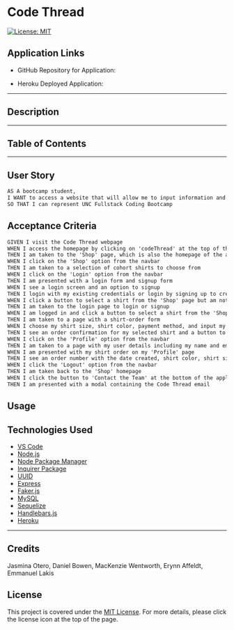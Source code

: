 # Code Thread


[![License: MIT](https://img.shields.io/badge/License-MIT-yellow.svg)](https://opensource.org/licenses/MIT)


## Application Links
* GitHub Repository for Application: 

* Heroku Deployed Application: 

---

## Description

---

## Table of Contents

---

## User Story

```md
AS A bootcamp student, 
I WANT to access a website that will allow me to input information and purchase a bootcamp shirt
SO THAT I can represent UNC Fullstack Coding Bootcamp
```

## Acceptance Criteria

```md
GIVEN I visit the Code Thread webpage
WHEN I access the homepage by clicking on 'codeThread' at the top of the application
THEN I am taken to the 'Shop' page, which is also the homepage of the application
WHEN I click on the 'Shop' option from the navbar
THEN I am taken to a selection of cohort shirts to choose from 
WHEN I click on the 'Login' option from the navbar
THEN I am presented with a login form and signup form
WHEN I see a login screen and an option to signup 
THEN I login with my existing credentials or login by signing up to create a new profile
WHEN I click a button to select a shirt from the 'Shop' page but am not yet logged in
THEN I am taken to the login page to login or signup
WHEN I am logged in and click a button to select a shirt from the 'Shop' page
THEN I am taken to a page with a shirt-order form
WHEN I choose my shirt size, shirt color, payment method, and input my delivery address on the shirt-order form
THEN I see an order confirmation for my selected shirt and a button to view my order in my 'Profile'
WHEN I click on the 'Profile' option from the navbar
THEN I am taken to a page with my user details including my name and email, as well as my shirt order
WHEN I am presented with my shirt order on my 'Profile' page
THEN I see an order number with the date created, shirt color, shirt size, address, and payment method
WHEN I click the 'Logout' option from the navbar
THEN I am taken back to the 'Shop' homepage
WHEN I click the button to 'Contact the Team' at the bottom of the application
THEN I am presented with a modal containing the Code Thread email
```


## Usage


## Technologies Used

* [VS Code](https://code.visualstudio.com/)
* [Node.js](https://nodejs.org/en)
* [Node Package Manager](https://www.npmjs.com/)
* [Inquirer Package](https://www.npmjs.com/package/inquirer)
* [UUID](https://www.npmjs.com/package/uuid)
* [Express](https://expressjs.com/)
* [Faker.js](https://www.npmjs.com/package/@faker-js/faker)
* [MySQL](https://www.mysql.com/)
* [Sequelize](https://www.npmjs.com/package/sequelize)
* [Handlebars.js](https://www.npmjs.com/package/handlebars)
* [Heroku](https://www.heroku.com/)

---

## Credits

Jasmina Otero, Daniel Bowen, MacKenzie Wentworth, Erynn Affeldt, Emmanuel Lakis


## License
This project is covered under the [MIT License](./LICENSE). For more details, please click the license icon at the top of the page.


